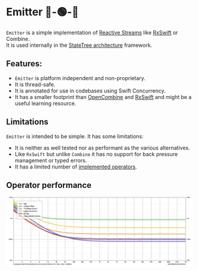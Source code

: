 # Emitter 🔴-🟢-🔵

`Emitter` is a simple implementation of [Reactive Streams](http://www.reactive-streams.org/) like [RxSwift](https://github.com/ReactiveX/RxSwift) or Combine.  
It is used internally in the [StateTree architecture](https://github.com/GoodHatsLLC/StateTree) framework.

## Features:
* `Emitter` is platform independent and non-proprietary.
* It is thread-safe.
* It is annotated for use in codebases using Swift Concurrency.
* It has a smaller footprint than [OpenCombine](https://github.com/OpenCombine/OpenCombine) and [RxSwift](https://github.com/ReactiveX/RxSwift) and might be a useful learning resource.

## Limitations

`Emitter` is intended to be simple. It has some limitations:
* It is neither as well tested nor as performant as the various alternatives.
* Like `RxSwift` but unlike `Combine` it has no support for back pressure management or typed errors.
* It has a limited number of [implemented operators](https://github.com/GoodHatsLLC/Emitter/tree/main/Sources/Emitter/Operators).

## Operator performance

![Emitter operator performance](https://github.com/GoodHatsLLC/Emitter/blob/main/Benchmarks/chart.png?raw=true)
